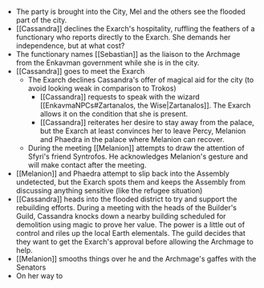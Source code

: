 - The party is brought into the City, Mel and the others see the flooded part of the city.
- [[Cassandra]] declines the Exarch's hospitality, ruffling the feathers of a functionary who reports directly to the Exarch.  She demands her independence, but at what cost?
- The functionary names [[Sebastian]] as the liaison to the Archmage from the Enkavman government while she is in the city.
- [[Cassandra]] goes to meet the Exarch
	- The Exarch declines Cassandra's offer of magical aid for the city (to avoid looking weak in comparison to Trokos)
		- [[Cassandra]] requests to speak with the wizard [[EnkavmaNPCs#Zartanalos, the Wise|Zartanalos]].  The Exarch allows it on the condition that she is present.
		- [[Cassandra]] reiterates her desire to stay away from the palace, but the Exarch at least convinces her to leave Percy, Melanion and Phaedra in the palace where Melanion can recover.
	- During the meeting [[Melanion]] attempts to draw the attention of Sfyri's friend Syntrofos.  He acknowledges Melanion's gesture and will make contact after the meeting.
- [[Melanion]] and Phaedra attempt to slip back into the Assembly undetected, but the Exarch spots them and keeps the Assembly from discussing anything sensitive (like the refugee situation)
- [[Cassandra]] heads into the flooded district to try and support the rebuilding efforts.  During a meeting with the heads of the Builder's Guild, Cassandra knocks down a nearby building scheduled for demolition using magic to prove her value.  The power is a little out of control and riles up the local Earth elementals.  The guild decides that they want to get the Exarch's approval before allowing the Archmage to help.
- [[Melanion]] smooths things over he and the Archmage's gaffes with the Senators
- On her way to 